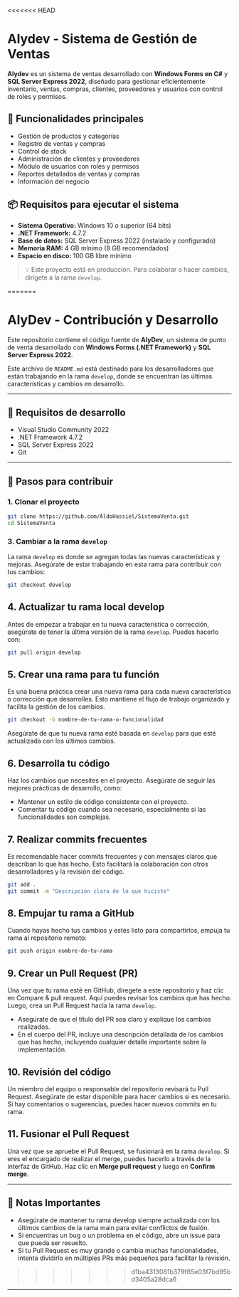 <<<<<<< HEAD
# Alydev - Sistema de Gestión de Ventas

**Alydev** es un sistema de ventas desarrollado con **Windows Forms en C#** y **SQL Server Express 2022**, diseñado para gestionar eficientemente inventario, ventas, compras, clientes, proveedores y usuarios con control de roles y permisos.

## 🚀 Funcionalidades principales

- Gestión de productos y categorías
- Registro de ventas y compras
- Control de stock
- Administración de clientes y proveedores
- Módulo de usuarios con roles y permisos
- Reportes detallados de ventas y compras
- Información del negocio

## 📦 Requisitos para ejecutar el sistema

- **Sistema Operativo:** Windows 10 o superior (64 bits)
- **.NET Framework:** 4.7.2
- **Base de datos:** SQL Server Express 2022 (instalado y configurado)
- **Memoria RAM:** 4 GB mínimo (8 GB recomendados)
- **Espacio en disco:** 100 GB libre mínimo

> 💡 Este proyecto está en producción. Para colaborar o hacer cambios, dirígete a la rama `develop`.

=======
# AlyDev - Contribución y Desarrollo

Este repositorio contiene el código fuente de **AlyDev**, un sistema de punto de venta desarrollado con **Windows Forms (.NET Framework)** y **SQL Server Express 2022**.

Este archivo de `README.md` está destinado para los desarrolladores que están trabajando en la rama `develop`, donde se encuentran las últimas características y cambios en desarrollo.

---
## 📌 Requisitos de desarrollo

- Visual Studio Community 2022
- .NET Framework 4.7.2
- SQL Server Express 2022
- Git

---

## 🚀 Pasos para contribuir

### 1. Clonar el proyecto

```bash
git clone https://github.com/AldoHassiel/SistemaVenta.git
cd SistemaVenta
```

### 3. Cambiar a la rama `develop`
La rama `develop` es donde se agregan todas las nuevas características y mejoras. Asegúrate de estar trabajando en esta rama para contribuir con tus cambios:
```bash
git checkout develop
```

## 4. Actualizar tu rama local develop
Antes de empezar a trabajar en tu nueva característica o corrección, asegúrate de tener la última versión de la rama `develop`. Puedes hacerlo con:
```bash
git pull origin develop
```

## 5. Crear una rama para tu función
Es una buena práctica crear una nueva rama para cada nueva característica o corrección que desarrolles. Esto mantiene el flujo de trabajo organizado y facilita la gestión de los cambios.
```bash
git checkout -b nombre-de-tu-rama-o-funcionalidad
```
Asegúrate de que tu nueva rama esté basada en `develop` para que esté actualizada con los últimos cambios.

## 6. Desarrolla tu código
Haz los cambios que necesites en el proyecto. Asegúrate de seguir las mejores prácticas de desarrollo, como:
- Mantener un estilo de código consistente con el proyecto.
- Comentar tu código cuando sea necesario, especialmente si las funcionalidades son complejas.

## 7. Realizar commits frecuentes
Es recomendable hacer commits frecuentes y con mensajes claros que describan lo que has hecho. Esto facilitará la colaboración con otros desarrolladores y la revisión del código.
```bash
git add .
git commit -m "Descripción clara de lo que hiciste"
```

## 8. Empujar tu rama a GitHub
Cuando hayas hecho tus cambios y estés listo para compartirlos, empuja tu rama al repositorio remoto:
```bash
git push origin nombre-de-tu-rama
```

## 9. Crear un Pull Request (PR)
Una vez que tu rama esté en GitHub, diregete a este repositorio y haz clic en Compare & pull request. Aquí puedes revisar los cambios que has hecho. Luego, crea un Pull Request hacia la rama `develop`.
- Asegúrate de que el título del PR sea claro y explique los cambios realizados.
- En el cuerpo del PR, incluye una descripción detallada de los cambios que has hecho, incluyendo cualquier detalle importante sobre la implementación.

## 10. Revisión del código
Un miembro del equipo o responsable del repositorio revisará tu Pull Request. Asegúrate de estar disponible para hacer cambios si es necesario. Si hay comentarios o sugerencias, puedes hacer nuevos commits en tu rama.

## 11. Fusionar el Pull Request
Una vez que se apruebe el Pull Request, se fusionará en la rama `develop`. Si eres el encargado de realizar el merge, puedes hacerlo a través de la interfaz de GitHub. Haz clic en **Merge pull request** y luego en **Confirm merge**.

---
## 📝 Notas Importantes
- Asegúrate de mantener tu rama develop siempre actualizada con los últimos cambios de la rama main para evitar conflictos de fusión.
- Si encuentras un bug o un problema en el código, abre un issue para que pueda ser resuelto.
- Si tu Pull Request es muy grande o cambia muchas funcionalidades, intenta dividirlo en múltiples PRs más pequeños para facilitar la revisión.
>>>>>>> d1ba4313081b379f65e03f7bd95bd3405a28dca6
---
